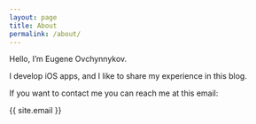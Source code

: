 ```yaml
---
layout: page
title: About
permalink: /about/
---
```




Hello, I’m Eugene Ovchynnykov.

I develop iOS apps, and I like to share my experience in this blog.

If you want to contact me you can reach me at this email:

{{ site.email }}
